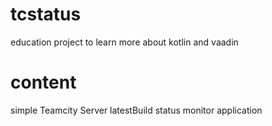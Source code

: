 # tcstatus
education project to learn more about kotlin and vaadin

# content
simple Teamcity Server latestBuild status monitor application
